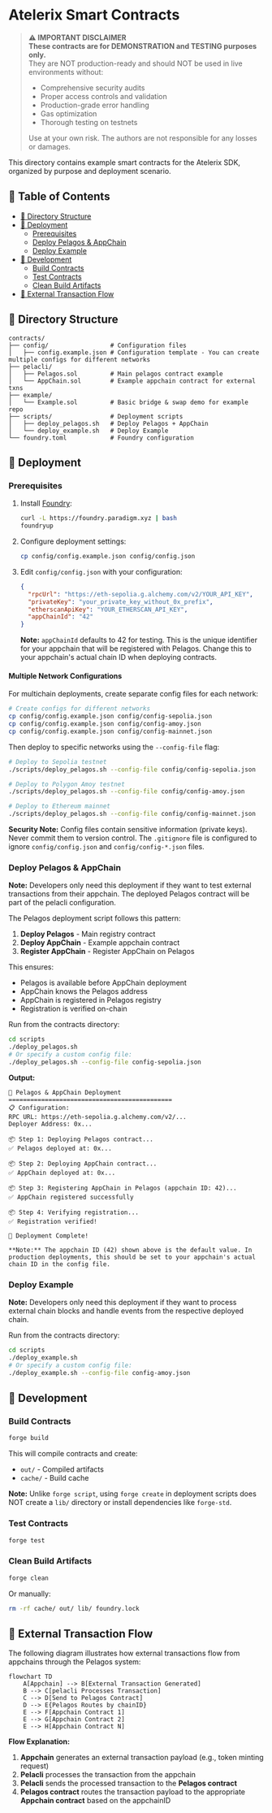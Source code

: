 # Atelerix Smart Contracts

> **⚠️ IMPORTANT DISCLAIMER**  
> **These contracts are for DEMONSTRATION and TESTING purposes only.**  
> They are NOT production-ready and should NOT be used in live environments without:
> - Comprehensive security audits
> - Proper access controls and validation
> - Production-grade error handling
> - Gas optimization
> - Thorough testing on testnets
> 
> Use at your own risk. The authors are not responsible for any losses or damages.

This directory contains example smart contracts for the Atelerix SDK, organized by purpose and deployment scenario.

## 📖 Table of Contents

- [📁 Directory Structure](#📁-directory-structure)
- [🚀 Deployment](#🚀-deployment)
  - [Prerequisites](#prerequisites)
  - [Deploy Pelagos & AppChain](#deploy-pelagos--appchain)
  - [Deploy Example](#deploy-example)
- [🔧 Development](#🔧-development)
  - [Build Contracts](#build-contracts)
  - [Test Contracts](#test-contracts)
  - [Clean Build Artifacts](#clean-build-artifacts)
- [🔄 External Transaction Flow](#🔄-external-transaction-flow)

## 📁 Directory Structure

```
contracts/
├── config/                 # Configuration files
│   ├── config.example.json # Configuration template - You can create multiple configs for different networks
├── pelacli/             
│   ├── Pelagos.sol         # Main pelagos contract example
│   └── AppChain.sol        # Example appchain contract for external txns
├── example/              
│   └── Example.sol         # Basic bridge & swap demo for example repo
├── scripts/                # Deployment scripts
│   ├── deploy_pelagos.sh   # Deploy Pelagos + AppChain
│   └── deploy_example.sh   # Deploy Example
└── foundry.toml            # Foundry configuration
```

## 🚀 Deployment

### Prerequisites

1. Install [Foundry](https://book.getfoundry.sh/getting-started/installation):
   ```bash
   curl -L https://foundry.paradigm.xyz | bash
   foundryup
   ```

3. Configure deployment settings:
   ```bash
   cp config/config.example.json config/config.json
   ```

4. Edit `config/config.json` with your configuration:
   ```json
   {
     "rpcUrl": "https://eth-sepolia.g.alchemy.com/v2/YOUR_API_KEY",
     "privateKey": "your_private_key_without_0x_prefix",
     "etherscanApiKey": "YOUR_ETHERSCAN_API_KEY",
     "appChainId": "42"
   }
   ```

   **Note:** `appChainId` defaults to 42 for testing. This is the unique identifier for your appchain that will be registered with Pelagos. Change this to your appchain's actual chain ID when deploying contracts.

#### Multiple Network Configurations

For multichain deployments, create separate config files for each network:

```bash
# Create configs for different networks
cp config/config.example.json config/config-sepolia.json
cp config/config.example.json config/config-amoy.json
cp config/config.example.json config/config-mainnet.json
```

Then deploy to specific networks using the `--config-file` flag:

```bash
# Deploy to Sepolia testnet
./scripts/deploy_pelagos.sh --config-file config/config-sepolia.json

# Deploy to Polygon Amoy testnet
./scripts/deploy_pelagos.sh --config-file config/config-amoy.json

# Deploy to Ethereum mainnet
./scripts/deploy_pelagos.sh --config-file config/config-mainnet.json
```

**Security Note:** Config files contain sensitive information (private keys). Never commit them to version control. The `.gitignore` file is configured to ignore `config/config.json` and `config/config-*.json` files.

### Deploy Pelagos & AppChain

**Note:** Developers only need this deployment if they want to test external transactions from their appchain. The deployed Pelagos contract will be part of the pelacli configuration.

The Pelagos deployment script follows this pattern:
1. **Deploy Pelagos** - Main registry contract
2. **Deploy AppChain** - Example appchain contract
3. **Register AppChain** - Register AppChain on Pelagos

This ensures:
- Pelagos is available before AppChain deployment
- AppChain knows the Pelagos address
- AppChain is registered in Pelagos registry
- Registration is verified on-chain

Run from the contracts directory:
```bash
cd scripts
./deploy_pelagos.sh
# Or specify a custom config file:
./deploy_pelagos.sh --config-file config-sepolia.json
```

**Output:**
```
🚀 Pelagos & AppChain Deployment
=============================================
📋 Configuration:
RPC URL: https://eth-sepolia.g.alchemy.com/v2/...
Deployer Address: 0x...

📦 Step 1: Deploying Pelagos contract...
✅ Pelagos deployed at: 0x...

📦 Step 2: Deploying AppChain contract...
✅ AppChain deployed at: 0x...

📦 Step 3: Registering AppChain in Pelagos (appchain ID: 42)...
✅ AppChain registered successfully

📦 Step 4: Verifying registration...
✅ Registration verified!

🎉 Deployment Complete!

**Note:** The appchain ID (42) shown above is the default value. In production deployments, this should be set to your appchain's actual chain ID in the config file.
```

### Deploy Example

**Note:** Developers only need this deployment if they want to process external chain blocks and handle events from the respective deployed chain.

Run from the contracts directory:
```bash
cd scripts
./deploy_example.sh
# Or specify a custom config file:
./deploy_example.sh --config-file config-amoy.json
```

## 🔧 Development

### Build Contracts

```bash
forge build
```

This will compile contracts and create:
- `out/` - Compiled artifacts
- `cache/` - Build cache

**Note:** Unlike `forge script`, using `forge create` in deployment scripts does NOT create a `lib/` directory or install dependencies like `forge-std`.

### Test Contracts

```bash
forge test
```

### Clean Build Artifacts

```bash
forge clean
```

Or manually:
```bash
rm -rf cache/ out/ lib/ foundry.lock
```

## 🔄 External Transaction Flow

The following diagram illustrates how external transactions flow from appchains through the Pelagos system:

```mermaid
flowchart TD
    A[Appchain] --> B[External Transaction Generated]
    B --> C[pelacli Processes Transaction]
    C --> D[Send to Pelagos Contract]
    D --> E{Pelagos Routes by chainID}
    E --> F[Appchain Contract 1]
    E --> G[Appchain Contract 2]
    E --> H[Appchain Contract N]
```

**Flow Explanation:**
1. **Appchain** generates an external transaction payload (e.g., token minting request)
2. **Pelacli** processes the transaction from the appchain
3. **Pelacli** sends the processed transaction to the **Pelagos contract**
4. **Pelagos contract** routes the transaction payload to the appropriate **Appchain contract** based on the appchainID
